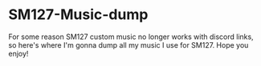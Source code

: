 # SM127-Music-dump
For some reason SM127 custom music no longer works with discord links, so here's where I'm gonna dump all my music I use for SM127. Hope you enjoy!

